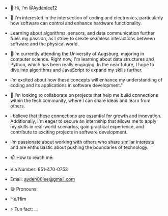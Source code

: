 - 👋 Hi, I’m @Aydenlee12
- 👀 I'm interested in the intersection of coding and electronics, particularly how software can control and enhance hardware functionality.
- Learning about algorithms, sensors, and data communication further fuels my passion, as I strive to create seamless interactions between software and the physical world.

- 🌱I’m currently attending the University of Augsburg, majoring in computer science. Right now, I'm learning about data structures and Python, which has been really engaging. In the near future, I hope to dive into algorithms and JavaScript to expand my skills further.
- I’m excited about how these concepts will enhance my understanding of coding and its applications in software development."

- 💞️ I’m looking to collaborate on projects that help me build connections within the tech community, where I can share ideas and learn from others.
- I believe that these connections are essential for growth and innovation. Additionally, I'm eager to secure an internship that allows me to apply my skills in real-world scenarios, gain practical experience, and contribute to exciting projects in software development.
- I’m passionate about working with others who share similar interests and are enthusiastic about pushing the boundaries of technology.

- 📫 How to reach me: 
- Via Number: 651-470-0753
- Email: ayden00lee@gmail.com

- 😄 Pronouns:
- He/Him
- ⚡ Fun fact: ...

<!---
Aydenlee12/Aydenlee12 is a ✨ special ✨ repository because its `README.md` (this file) appears on your GitHub profile.
You can click the Preview link to take a look at your changes.
--->
